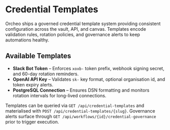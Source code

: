 # Credential Templates

Orcheo ships a governed credential template system providing consistent
configuration across the vault, API, and canvas. Templates encode validation
rules, rotation policies, and governance alerts to keep automations healthy.

## Available Templates

- **Slack Bot Token** – Enforces `xoxb-` token prefix, webhook signing secret,
  and 60-day rotation reminders.
- **OpenAI API Key** – Validates `sk-` key format, optional organisation id, and
  token expiry alerts.
- **PostgreSQL Connection** – Ensures DSN formatting and monitors rotation
  intervals for long-lived connections.

Templates can be queried via `GET /api/credential-templates` and materialised
with `POST /api/credential-templates/{slug}`. Governance alerts surface through
`GET /api/workflows/{id}/credential-governance` prior to trigger execution.
